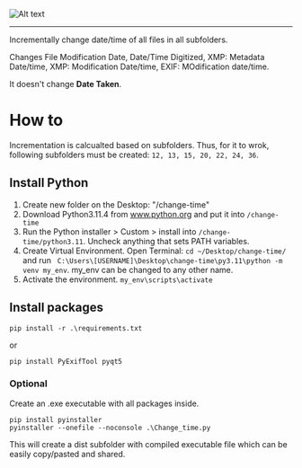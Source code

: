 
![Alt text](./images/Example1.gif)

---

Incrementally change date/time of all files in all subfolders. 

Changes File Modification Date, Date/Time Digitized, XMP: Metadata Date/time, XMP: Modification Date/time, EXIF: MOdification date/time.

It doesn't change **Date Taken**. 

# How to
Incrementation is calcualted based on subfolders. Thus, for it to wrok, following subfolders must be created: `12, 13, 15, 20, 22, 24, 36`. 

## Install Python
1. Create new folder on the Desktop: "/change-time"
2. Download Python3.11.4 from www.python.org and put it into `/change-time`
3. Run the Python installer > Custom > install into `/change-time/python3.11`. Uncheck anything that sets PATH variables.
4. Create Virtual Environment. Open Terminal: `cd ~/Desktop/change-time/` and run ` C:\Users\[USERNAME]\Desktop\change-time\py3.11\python -m venv my_env`. my_env can be changed to any other name. 
5. Activate the environment. `my_env\scripts\activate`

## Install packages

```
pip install -r .\requirements.txt
```

or

```
pip install PyExifTool pyqt5
```

### Optional
Create an .exe executable with all packages inside. 
```
pip install pyinstaller
pyinstaller --onefile --noconsole .\Change_time.py
```

This will create a dist subfolder with compiled executable file which can be easily copy/pasted and shared. 
